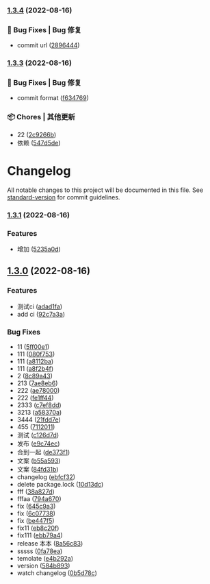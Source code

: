 

### [1.3.4](https://github.com/xgChange/basic-package/compare/v1.3.3...v1.3.4) (2022-08-16)


### 🐛 Bug Fixes | Bug 修复

* commit url ([2896444](https://github.com/xgChange/basic-package/commit/28964442cd63b32e6396e73c2a9585099062deb9))

### [1.3.3](https://github.com/xgChange/basic-package/compare/v1.3.2...v1.3.3) (2022-08-16)


### 🐛 Bug Fixes | Bug 修复

* commit format ([f634769](https://github.com/lpreterite/datagent/commit/f634769afe1745cad5d2804218db2fbe0d00f76c))


### 📦 Chores | 其他更新

* 22 ([2c9266b](https://github.com/lpreterite/datagent/commit/2c9266b7a2874cfef87401540b993eb5c16d1dfa))
* 依赖 ([547d5de](https://github.com/lpreterite/datagent/commit/547d5deed4d81fd208ccfac1db1b5f14487aa532))

# Changelog

All notable changes to this project will be documented in this file. See [standard-version](https://github.com/conventional-changelog/standard-version) for commit guidelines.

### [1.3.1](https://github.com/xgChange/basic-package/compare/v1.3.0...v1.3.1) (2022-08-16)


### Features

* 增加 ([5235a0d](https://github.com/xgChange/basic-package/commit/5235a0db47d586d6f0488b037aacf69656697ff1))

## [1.3.0](https://github.com/xgChange/basic-package/compare/v1.2.2...v1.3.0) (2022-08-16)


### Features

* 测试ci ([adad1fa](https://github.com/xgChange/basic-package/commit/adad1fa89fe89ca725c56ba2dac63645141a3247))
* add ci ([92c7a3a](https://github.com/xgChange/basic-package/commit/92c7a3af5ddd76afef00677fe0e823cb01122e5d))


### Bug Fixes

* 11 ([5ff00e1](https://github.com/xgChange/basic-package/commit/5ff00e12f8f45eabbbf72138c680bfabf157c668))
* 111 ([080f753](https://github.com/xgChange/basic-package/commit/080f7532bf0b3ecc6e4b7993a70600f7bef3e079))
* 111 ([a8112ba](https://github.com/xgChange/basic-package/commit/a8112bad0157c22238c5613b1ee55d08d15880b3))
* 111 ([a8f2b4f](https://github.com/xgChange/basic-package/commit/a8f2b4fe5a587f8d746b0fad9aa715a71baaf329))
* 2 ([8c89a43](https://github.com/xgChange/basic-package/commit/8c89a4353bbaa7b24444fb0da79d96cf5081b008))
* 213 ([7ae8eb6](https://github.com/xgChange/basic-package/commit/7ae8eb664b7e5acd44493d53b9602d318fe34cd9))
* 222 ([ae78000](https://github.com/xgChange/basic-package/commit/ae78000710816b15125965b4111d231225a0ad4a))
* 222 ([fe1ff44](https://github.com/xgChange/basic-package/commit/fe1ff44202063127fc3ccc1d26dc9719f6afb282))
* 2333 ([c7ef8dd](https://github.com/xgChange/basic-package/commit/c7ef8dddef3383638ed91b0b13a6a523b1c74b8c))
* 3213 ([a58370a](https://github.com/xgChange/basic-package/commit/a58370a7341e046bb2ddcc2ee06051f353c80c8f))
* 3444 ([21fdd7e](https://github.com/xgChange/basic-package/commit/21fdd7e636f9d92e80a0f7b420fbf5265d21fcc2))
* 455 ([7112011](https://github.com/xgChange/basic-package/commit/7112011cca7b1cbf3f7127671e1071e3de532b1a))
* 测试 ([c126d7d](https://github.com/xgChange/basic-package/commit/c126d7dd4c7f297e121b2bd79a417d9c95f52ecd))
* 发布 ([e9c74ec](https://github.com/xgChange/basic-package/commit/e9c74ecedd03ba1716c3cfa736431b9491f70b90))
* 合到一起 ([de373f1](https://github.com/xgChange/basic-package/commit/de373f1dca6984fb69311223508d9c2fabbc3ac0))
* 文案 ([b55a593](https://github.com/xgChange/basic-package/commit/b55a5933fc1c1d2d2877c9bcdc8d174e8b8d7bab))
* 文案 ([84fd31b](https://github.com/xgChange/basic-package/commit/84fd31b534dbdcaf5f8044c0df0d16e5497ed5b8))
* changelog ([ebfcf32](https://github.com/xgChange/basic-package/commit/ebfcf3229a0af011fa904225bb0e084e00b91e80))
* delete package.lock ([10d13dc](https://github.com/xgChange/basic-package/commit/10d13dca354952bcf6c6699849e182b910f788d5))
* fff ([38a827d](https://github.com/xgChange/basic-package/commit/38a827d5685987945866c5a74eb6f99295f2f2ec))
* fffaa ([794a670](https://github.com/xgChange/basic-package/commit/794a67067bd800ac42fe3a5dfc5caa4b92a1a6e2))
* fix ([645c9a3](https://github.com/xgChange/basic-package/commit/645c9a300a102fffd2d8ab8b7abd440a10f1af6a))
* fix ([6c07738](https://github.com/xgChange/basic-package/commit/6c0773831ebb2cd9ee9caf25b508fbf9250c1f33))
* fix ([be447f5](https://github.com/xgChange/basic-package/commit/be447f57ff9dba77cf50162939a326c9fad8e1cc))
* fix11 ([eb8c20f](https://github.com/xgChange/basic-package/commit/eb8c20f12e56be57e5da07bb24bc5d7abfb95c3e))
* fix111 ([ebb79a4](https://github.com/xgChange/basic-package/commit/ebb79a4dcb889f55c3f8a72cc7318e6e7be4a3fb))
* release 本本 ([8a56c83](https://github.com/xgChange/basic-package/commit/8a56c83fa1928ece608dabe486e9904015cdbd9f))
* sssss ([0fa78ea](https://github.com/xgChange/basic-package/commit/0fa78ea8fd4aebe89d2b6bf407b35484306148fd))
* temolate ([e4b292a](https://github.com/xgChange/basic-package/commit/e4b292aef05a44ef285d9247ca3d2b7e1b48e2fb))
* version ([584b893](https://github.com/xgChange/basic-package/commit/584b893f18bdee30d033fda7962a52c2c38d9a12))
* watch changelog ([0b5d78c](https://github.com/xgChange/basic-package/commit/0b5d78ceb05886742f1298e77bc1fbdafcbaab96))